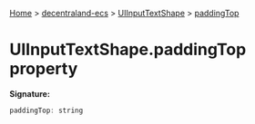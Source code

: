 [Home](./index) &gt; [decentraland-ecs](./decentraland-ecs.md) &gt; [UIInputTextShape](./decentraland-ecs.uiinputtextshape.md) &gt; [paddingTop](./decentraland-ecs.uiinputtextshape.paddingtop.md)

# UIInputTextShape.paddingTop property


**Signature:**
```javascript
paddingTop: string
```
